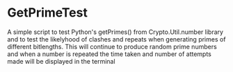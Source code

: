 # GetPrimeTest

A simple script to test Python's getPrimes() from Crypto.Util.number library and to test the likelyhood of clashes and repeats when generating primes of different bitlengths. 
This will continue to produce random prime numbers and when a number is repeated the time taken and number of attempts made will be displayed in the terminal
